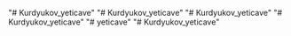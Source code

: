 "# Kurdyukov_yeticave" 
"# Kurdyukov_yeticave" 
"# Kurdyukov_yeticave" 
"# Kurdyukov_yeticave" 
"# yeticave" 
"# Kurdyukov_yeticave" 
